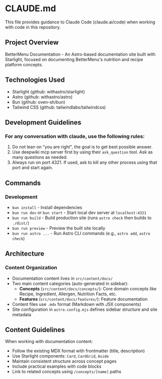 # CLAUDE.md

This file provides guidance to Claude Code (claude.ai/code) when working with code in this repository.

## Project Overview

BetterMenu Documentation - An Astro-based documentation site built with Starlight, focused on documenting BetterMenu's nutrition and recipe platform concepts.

## Technologies Used
- Starlight (github: withastro/starlight)
- Astro (github: withastro/astro)
- Bun (github: oven-sh/bun)
- Tailwind CSS (github: tailwindlabs/tailwindcss)

## Development Guidelines
### For any conversation with claude, use the following rules:
1. Do not lean on "you are right", the goal is to get best possible answer.
2. Use deepwiki mcp server first by using their `ask_question` tool. Ask as many questions as needed.
3. Always run on port 4321. If used, ask to kill any other process using that port and start again.


## Commands
### Development
- `bun install` - Install dependencies
- `bun run dev` or `bun start` - Start local dev server at `localhost:4321`
- `bun run build` - Build production site (runs `astro check` then builds to `./dist/`)
- `bun run preview` - Preview the built site locally
- `bun run astro ...` - Run Astro CLI commands (e.g., `astro add`, `astro check`)

## Architecture
### Content Organization
- Documentation content lives in `src/content/docs/`
- Two main content categories (auto-generated in sidebar):
  - **Concepts** (`src/content/docs/concepts/`): Core domain concepts like Recipe, Ingredient, Allergen, Nutrition Facts, etc.
  - **Features** (`src/content/docs/features/`): Feature documentation
- Content files use `.mdx` format (Markdown with JSX components)
- Site configuration in `astro.config.mjs` defines sidebar structure and site metadata

## Content Guidelines
When working with documentation content:
- Follow the existing MDX format with frontmatter (title, description)
- Use Starlight components: `Card`, `CardGrid`, `Aside`
- Maintain consistent structure across concept pages
- Include practical examples with code blocks
- Link to related concepts using `/concepts/[name]` paths
